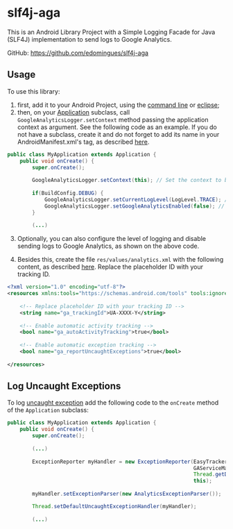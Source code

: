 slf4j-aga
=========

This is an Android Library Project with a Simple Logging Facade for Java (SLF4J) implementation to send logs to Google Analytics.

GitHub: https://github.com/edomingues/slf4j-aga

Usage
-----

To use this library:
1. first, add it to your Android Project, using the [command line](http://developer.android.com/tools/projects/projects-cmdline.html#ReferencingLibraryProject) or [eclipse](http://developer.android.com/tools/projects/projects-eclipse.html#ReferencingLibraryProject);
2. then, on your [Application](http://developer.android.com/reference/android/app/Application.html) subclass, call `GoogleAnalyticsLogger.setContext` method passing the application context as argument. See the following code as an example. If you do not have a subclass, create it and do not forget to add its name in your AndroidManifest.xml's <application> tag, as described [here](http://developer.android.com/reference/android/app/Application.html).


```java
public class MyApplication extends Application {
    public void onCreate() {
        super.onCreate();
 
        GoogleAnalyticsLogger.setContext(this); // Set the context to be used to get the Google Analytics Tracker
         
        if(BuildConfig.DEBUG) {
            GoogleAnalyticsLogger.setCurrentLogLevel(LogLevel.TRACE); // Set the log level to print all logs, default is INFO
            GoogleAnalyticsLogger.setGoogleAnalyticsEnabled(false); // Disable reporting logs to Google Analytics, print only locally. Default is true.
        }
        
        (...)
 ```


3. Optionally, you can also configure the level of logging and disable sending logs to Google Analytics, as shown on the above code.

4. Besides this, create the file `res/values/analytics.xml` with the following content, as described [here](https://developers.google.com/analytics/devguides/collection/android/v3/#analytics-xml). Replace the placeholder ID with your tracking ID.

```xml
<?xml version="1.0" encoding="utf-8"?>
<resources xmlns:tools="https://schemas.android.com/tools" tools:ignore="TypographyDashes">
 
    <!-- Replace placeholder ID with your tracking ID -->
    <string name="ga_trackingId">UA-XXXX-Y</string>
 
    <!-- Enable automatic activity tracking -->
    <bool name="ga_autoActivityTracking">true</bool>
 
    <!-- Enable automatic exception tracking -->
    <bool name="ga_reportUncaughtExceptions">true</bool>
 
</resources>
```

Log Uncaught Exceptions
-----------------------

To log [uncaught exception](https://developers.google.com/analytics/devguides/collection/android/v3/exceptions) add the following code to the `onCreate` method of the `Application` subclass:

```java
public class MyApplication extends Application {
    public void onCreate() {
        super.onCreate();
        
        (...)
        
        ExceptionReporter myHandler = new ExceptionReporter(EasyTracker.getInstance(this),
    		                                                GAServiceManager.getInstance(),             
    		                                                Thread.getDefaultUncaughtExceptionHandler(),
    		                                                this);       
    		
    	myHandler.setExceptionParser(new AnalyticsExceptionParser());

    	Thread.setDefaultUncaughtExceptionHandler(myHandler);
    	
    	(...)
```

